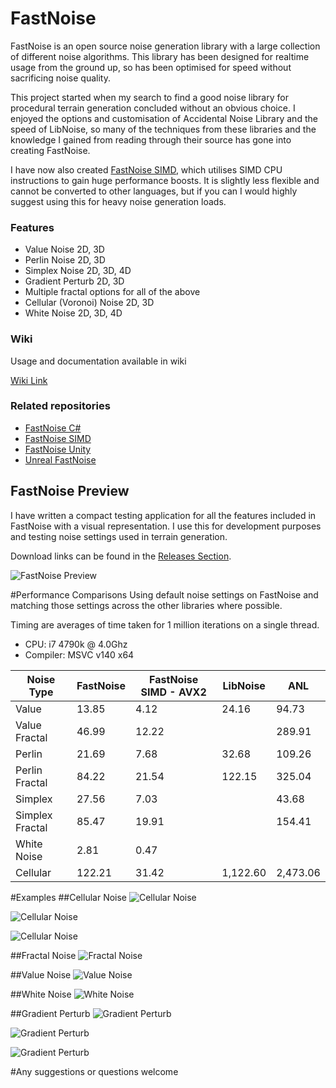 # FastNoise

FastNoise is an open source noise generation library with a large collection of different noise algorithms. This library has been designed for realtime usage from the ground up, so has been optimised for speed without sacrificing noise quality.

This project started when my search to find a good noise library for procedural terrain generation concluded without an obvious choice. I enjoyed the options and customisation of Accidental Noise Library and the speed of LibNoise, so many of the techniques from these libraries and the knowledge I gained from reading through their source has gone into creating FastNoise.

I have now also created [FastNoise SIMD](https://github.com/Auburns/FastNoiseSIMD), which utilises SIMD CPU instructions to gain huge performance boosts. It is slightly less flexible and cannot be converted to other languages, but if you can I would highly suggest using this for heavy noise generation loads.

### Features
- Value Noise 2D, 3D
- Perlin Noise 2D, 3D
- Simplex Noise 2D, 3D, 4D
- Gradient Perturb 2D, 3D
- Multiple fractal options for all of the above
- Cellular (Voronoi) Noise 2D, 3D
- White Noise 2D, 3D, 4D

### Wiki
Usage and documentation available in wiki

[Wiki Link](https://github.com/Auburns/FastNoise/wiki)

### Related repositories
 - [FastNoise C#](https://github.com/Auburns/FastNoise_CSharp)
 - [FastNoise SIMD](https://github.com/Auburns/FastNoiseSIMD)
 - [FastNoise Unity](https://www.assetstore.unity3d.com/en/#!/content/70706)
 - [Unreal FastNoise](https://github.com/midgen/UnrealFastNoise)

## FastNoise Preview

I have written a compact testing application for all the features included in FastNoise with a visual representation. I use this for development purposes and testing noise settings used in terrain generation.

Download links can be found in the [Releases Section](https://github.com/Auburns/FastNoise/releases).

![FastNoise Preview](http://i.imgur.com/uG7Vepc.png)


#Performance Comparisons
Using default noise settings on FastNoise and matching those settings across the other libraries where possible.

Timing are averages of time taken for 1 million iterations on a single thread.

- CPU: i7 4790k @ 4.0Ghz
- Compiler: MSVC v140 x64

| Noise Type       | FastNoise | FastNoise SIMD - AVX2 | LibNoise | ANL      |
|------------------|-----------|-----------------------|----------|----------|
| Value            | 13.85     | 4.12                  | 24.16    | 94.73    |
| Value Fractal    | 46.99     | 12.22                 |          | 289.91   |
| Perlin           | 21.69     | 7.68                  | 32.68    | 109.26   |
| Perlin Fractal   | 84.22     | 21.54                 | 122.15   | 325.04   |
| Simplex          | 27.56     | 7.03                  |          | 43.68    |
| Simplex Fractal  | 85.47     | 19.91                 |          | 154.41   |
| White Noise      | 2.81      | 0.47                  |          |          |
| Cellular         | 122.21    | 31.42                 | 1,122.60 | 2,473.06 |

#Examples
##Cellular Noise
![Cellular Noise](http://i.imgur.com/quAic8M.png)

![Cellular Noise](http://i.imgur.com/gAd9Y2t.png)

![Cellular Noise](http://i.imgur.com/7kJd4fA.png)

##Fractal Noise
![Fractal Noise](http://i.imgur.com/XqSD7eR.png)

##Value Noise
![Value Noise](http://i.imgur.com/X2lbFZR.png)

##White Noise
![White Noise](http://i.imgur.com/QIlYvyQ.png)

##Gradient Perturb
![Gradient Perturb](http://i.imgur.com/gOjc1u1.png)

![Gradient Perturb](http://i.imgur.com/ui045Bk.png)

![Gradient Perturb](http://i.imgur.com/JICFypT.png)


#Any suggestions or questions welcome
